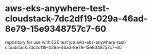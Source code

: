 # aws-eks-anywhere-test-cloudstack-7dc2df19-029a-46ad-8e79-15e9348757c7-60
repository for use with E2E test job aws-eks-anywhere-test-cloudstack:7dc2df19-029a-46ad-8e79-15e9348757c7-60
